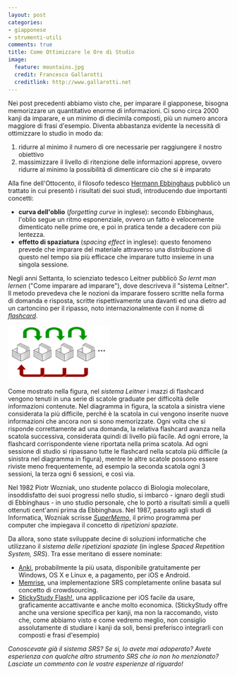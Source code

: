 ```yaml
---
layout: post
categories: 
- giapponese
- strumenti-utili
comments: true
title: Come Ottimizzare le Ore di Studio
image:
  feature: mountains.jpg
  credit: Francesco Gallarotti
  creditlink: http://www.gallarotti.net
---
```

Nei post precedenti abbiamo visto che, per imparare il giapponese, bisogna memorizzare un quantitativo enorme di informazioni. Ci sono circa 2000 kanji da imparare, e un minimo di diecimila composti, più un numero ancora maggiore di frasi d'esempio. Diventa abbastanza evidente la necessità di ottimizzare lo studio in modo da:

1. ridurre al minimo il numero di ore necessarie per raggiungere il nostro obiettivo
2. massimizzare il livello di ritenzione delle informazioni apprese, ovvero ridurre al minimo la possibilità di dimenticare ciò che si è imparato

Alla fine dell'Ottocento, il filosofo tedesco [Hermann Ebbinghaus](http://it.wikipedia.org/wiki/Hermann_Ebbinghaus) pubblicò un trattato in cui presentò i risultati dei suoi studi, introducendo due importanti concetti:

- **curva dell'oblio** (*forgetting curve* in inglese): secondo Ebbinghaus, l'oblio segue un ritmo esponenziale, ovvero un fatto è velocemente dimenticato nelle prime ore, e poi in pratica tende a decadere con più lentezza.
- **effetto di spaziatura** (*spacing effect* in inglese): questo fenomeno prevede che imparare del materiale attraverso una distribuzione di questo nel tempo sia più efficace che imparare tutto insieme in una singola sessione.

Negli anni Settanta, lo scienziato tedesco Leitner pubblicò *So lernt man lernen* ("Come imparare ad imparare"), dove descriveva il "sistema Leitner". Il metodo prevedeva che le nozioni da imparare fossero scritte nella forma di domanda e risposta, scritte rispettivamente una davanti ed una dietro ad un cartoncino per il ripasso, noto internazionalmente con il nome di [*flashcard*](http://it.wikipedia.org/wiki/Flashcard).

![Il metodo Leitner](/assets/2013/01/flashcard.png)

Come mostrato nella figura, nel *sistema Leitner* i mazzi di flashcard vengono tenuti in una serie di scatole graduate per difficoltà delle informazioni contenute. Nel diagramma in figura, la scatola a sinistra viene considerata la più difficile, perché è la scatola in cui vengono inserite nuove informazioni che ancora non si sono memorizzate. Ogni volta che si risponde correttamente ad una domanda, la relativa flashcard avanza nella scatola successiva, considerata quindi di livello più facile. Ad ogni errore, la flashcard corrispondente viene riportata nella prima scatola. Ad ogni sessione di studio si ripassano tutte le flashcard nella scatola più difficile (a sinistra nel diagramma in figura), mentre le altre scatole possono essere riviste meno frequentemente, ad esempio la seconda scatola ogni 3 sessioni, la terza ogni 6 sessioni, e così via.

Nel 1982 Piotr Wozniak, uno studente polacco di Biologia molecolare, insoddisfatto dei suoi progressi nello studio, si imbarcò - ignaro degli studi di Ebbinghaus - in uno studio personale, che lo portò a risultati simili a quelli ottenuti cent'anni prima da Ebbinghaus. Nel 1987, passato agli studi di Informatica, Wozniak scrisse [*SuperMemo*](http://supermemo.com/), il primo programma per computer che impiegava il concetto di *ripetizioni spaziate*.

Da allora, sono state sviluppate decine di soluzioni informatiche che utilizzano il *sistema delle ripetizioni spaziate* (in inglese *Spaced Repetition System, SRS*). Tra esse meritano di essere nominate:

- [Anki](http://ankisrs.net/), probabilmente la più usata, disponibile gratuitamente per Windows, OS X e Linux e, a pagamento, per iOS e Android.
- [Memrise](http://www.memrise.com/), una implementazione SRS completamente online basata sul concetto di crowdsourcing.
- [StickyStudy Flash!](http://www.stickystudy.com/flash.html), una applicazione per iOS facile da usare, graficamente accattivante e anche molto economica. (StickyStudy offre anche una versione specifica per kanji, ma non la raccomando, visto che, come abbiamo visto e come vedremo meglio, non consiglio assolutamente di studiare i kanji da soli, bensì preferisco integrarli con composti e frasi d'esempio)

*Conoscevate già il sistema SRS? Se si, lo avete mai adoperato? Avete esperienza con qualche altro strumento SRS che io non ho menzionato? Lasciate un commento con le vostre esperienze al riguardo!*

